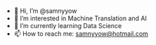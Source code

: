 - 👋 Hi, I’m @samnyyow
- 👀 I’m interested in Machine Translation and AI
- 🌱 I’m currently learning Data Science
- 📫 How to reach me: samnyyow@hotmail.com

<!---
samnyyow/samnyyow is a ✨ special ✨ repository because its `README.md` (this file) appears on your GitHub profile.
You can click the Preview link to take a look at your changes.
--->
